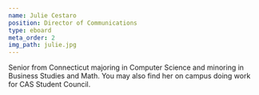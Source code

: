 ```yaml
---
name: Julie Cestaro
position: Director of Communications
type: eboard
meta_order: 2
img_path: julie.jpg
---
```

Senior from Connecticut majoring in Computer Science and minoring in Business Studies and Math. You may also find her on campus doing work for CAS Student Council.
